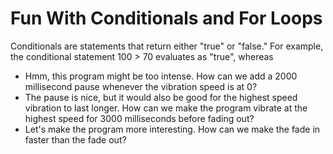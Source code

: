 # Fun With Conditionals and For Loops
Conditionals are statements that return either "true" or "false." For example, the conditional statement 100 > 70 evaluates as "true", whereas

* Hmm, this program might be too intense. How can we add a 2000 millisecond pause whenever the vibration speed is at 0?
* The pause is nice, but it would also be good for the highest speed vibration to last longer. How can we make the program vibrate at the highest speed for 3000 milliseconds before fading out?
* Let's make the program more interesting. How can we make the fade in faster than the fade out?

